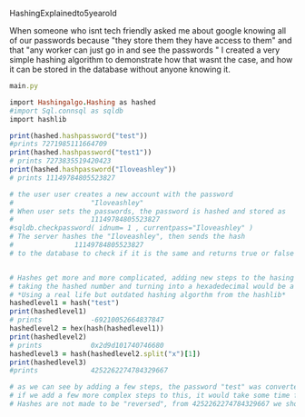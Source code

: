 HashingExplainedto5yearold

When someone who isnt tech friendly asked me about google knowing all of our passwords because 
"they store them they have access to them" and that "any worker can just go in and see the passwords "
I created a very simple hashing algorithm to demonstrate how that wasnt the case, and how it can be stored in the database without anyone knowing it.

```rb
main.py

import Hashingalgo.Hashing as hashed
#import Sql.connsql as sqldb
import hashlib

print(hashed.hashpassword("test"))
#prints 7271985111664709
print(hashed.hashpassword("test1"))
# prints 7273835519420423
print(hashed.hashpassword("Iloveashley"))
# prints 11149784805523827

# the user user creates a new account with the password
#                   "Iloveashley"
# When user sets the passwords, the password is hashed and stored as
#                   11149784805523827
#sqldb.checkpassword( idnum= 1 , currentpass="Iloveashley" )
# The server hashes the "Iloveashley", then sends the hash
#               11149784805523827
# to the database to check if it is the same and returns true or false


# Hashes get more and more complicated, adding new steps to the hasing algorithm
# taking the hashed number and turning into a hexadedecimal would be a good start
# *Using a real life but outdated hashing algorthm from the hashlib*
hashedlevel1 = hash("test")
print(hashedlevel1)
# prints            -69210052664837847
hashedlevel2 = hex(hash(hashedlevel1))
print(hashedlevel2)
# prints            0x2d9d101740746680
hashedlevel3 = hash(hashedlevel2.split("x")[1])
print(hashedlevel3)
#prints             4252262274784329667

# as we can see by adding a few steps, the password "test" was converted to 4252262274784329667
# if we add a few more complex steps to this, it would take some time for a good mathematician to figure out the hash
# Hashes are not made to be "reversed", from 4252262274784329667 we shouldnt be able to get "test"
```
